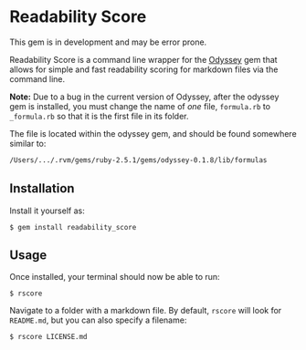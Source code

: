# Readability Score

This gem is in development and may be error prone.

Readability Score is a command line wrapper for the
[Odyssey](https://github.com/cameronsutter/odyssey) gem that allows for simple
and fast readability scoring for markdown files via the command line.

**Note:** Due to a bug in the current version of Odyssey, after the odyssey gem is
installed, you must change the name of _one_ file, `formula.rb` to `_formula.rb`
so that it is the first file in its folder.

The file is located within the odyssey gem, and should be found somewhere similar to:

```sh
/Users/.../.rvm/gems/ruby-2.5.1/gems/odyssey-0.1.8/lib/formulas
```

## Installation

Install it yourself as:

    $ gem install readability_score

## Usage

Once installed, your terminal should now be able to run:

    $ rscore

Navigate to a folder with a markdown file. By default, `rscore` will look for
`README.md`, but you can also specify a filename:

    $ rscore LICENSE.md
